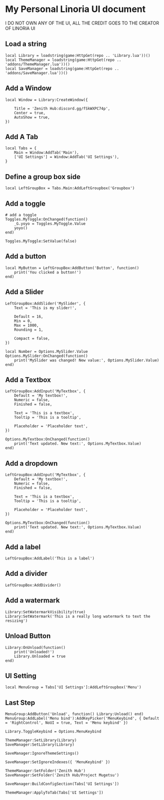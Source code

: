 
# My Personal Linoria UI document

I DO NOT OWN ANY OF THE UI, ALL THE CREDIT GOES TO THE CREATOR OF LINORIA UI


## Load a string
```local repo = 'https://raw.githubusercontent.com/wally-rblx/LinoriaLib/main/'
local Library = loadstring(game:HttpGet(repo .. 'Library.lua'))()
local ThemeManager = loadstring(game:HttpGet(repo .. 'addons/ThemeManager.lua'))()
local SaveManager = loadstring(game:HttpGet(repo .. 'addons/SaveManager.lua'))()
```
## Add a Window
```
local Window = Library:CreateWindow({

    Title = 'Zenith Hub:discord.gg/fSkWXPC74p',
    Center = true,
    AutoShow = true,
})
```
## Add A Tab
```
local Tabs = {
    Main = Window:AddTab('Main'), 
    ['UI Settings'] = Window:AddTab('UI Settings'),
}
```
## Define a group box side
```
local LeftGroupBox = Tabs.Main:AddLeftGroupbox('Groupbox')
```
## Add a toggle
```
# add a toggle
Toggles.MyToggle:OnChanged(function()
    _G.yoyo = Toggles.MyToggle.Value
    yoyo()
end)

Toggles.MyToggle:SetValue(false)
```
## Add a button
```
local MyButton = LeftGroupBox:AddButton('Button', function()
    print('You clicked a button!')
end)
```
## Add a Slider
```
LeftGroupBox:AddSlider('MySlider', {
    Text = 'This is my slider!',

    Default = 16,
    Min = 0,
    Max = 1000,
    Rounding = 1,

    Compact = false,
})

local Number = Options.MySlider.Value
Options.MySlider:OnChanged(function()
    print('MySlider was changed! New value:', Options.MySlider.Value)
end)
```
## Add a Textbox
```
LeftGroupBox:AddInput('MyTextbox', {
    Default = 'My textbox!',
    Numeric = false,
    Finished = false,

    Text = 'This is a textbox',
    Tooltip = 'This is a tooltip',

    Placeholder = 'Placeholder text',
})

Options.MyTextbox:OnChanged(function()
    print('Text updated. New text:', Options.MyTextbox.Value)
end)
```
## Add a dropdown
```
LeftGroupBox:AddInput('MyTextbox', {
    Default = 'My textbox!',
    Numeric = false,
    Finished = false,

    Text = 'This is a textbox',
    Tooltip = 'This is a tooltip',

    Placeholder = 'Placeholder text',
})

Options.MyTextbox:OnChanged(function()
    print('Text updated. New text:', Options.MyTextbox.Value)
end)
```
## Add a label
```
LeftGroupBox:AddLabel('This is a label')
```
## Add a divider
```
LeftGroupBox:AddDivider()
```
## Add a watermark
```
Library:SetWatermarkVisibility(true)
Library:SetWatermark('This is a really long watermark to text the resizing')
```
## Unload Button
```
Library:OnUnload(function()
    print('Unloaded!')
    Library.Unloaded = true
end)
```
## UI Setting
```
local MenuGroup = Tabs['UI Settings']:AddLeftGroupbox('Menu')
```
## Last Step
```
MenuGroup:AddButton('Unload', function() Library:Unload() end)
MenuGroup:AddLabel('Menu bind'):AddKeyPicker('MenuKeybind', { Default = 'RightControl', NoUI = true, Text = 'Menu keybind' }) 

Library.ToggleKeybind = Options.MenuKeybind

ThemeManager:SetLibrary(Library)
SaveManager:SetLibrary(Library)

SaveManager:IgnoreThemeSettings() 

SaveManager:SetIgnoreIndexes({ 'MenuKeybind' }) 

ThemeManager:SetFolder('Zenith Hub')
SaveManager:SetFolder('Zenith Hub/Project Mugetsu')

SaveManager:BuildConfigSection(Tabs['UI Settings']) 

ThemeManager:ApplyToTab(Tabs['UI Settings'])
```
